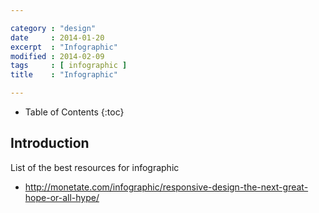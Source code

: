 ```yaml
---

category : "design"
date     : 2014-01-20
excerpt  : "Infographic"
modified : 2014-02-09
tags     : [ infographic ]
title    : "Infographic"

---
```


* Table of Contents
{:toc}

## Introduction

List of the best resources for infographic

- http://monetate.com/infographic/responsive-design-the-next-great-hope-or-all-hype/

